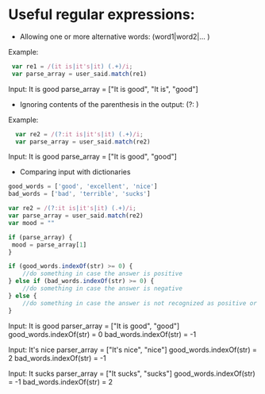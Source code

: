 # Useful regular expressions:


* Allowing one or more alternative words: (word1|word2|... )

 Example:
 
 ```javascript
  var re1 = /(it is|it's|it) (.+)/i;
  var parse_array = user_said.match(re1) 
```

  Input: It is good 
  parse_array = ["It is good", "It is", "good"]


* Ignoring contents of the parenthesis in the output: (?: )

 Example:

```javascript
  var re2 = /(?:it is|it's|it) (.+)/i;
  var parse_array = user_said.match(re2) 
```

  Input: It is good 
  parse_array = ["It is good", "good"]


* Comparing input with dictionaries

```javascript
good_words = ['good', 'excellent', 'nice']
bad_words = ['bad', 'terrible', 'sucks']

var re2 = /(?:it is|it's|it) (.+)/i;
var parse_array = user_said.match(re2) 
var mood = ""

if (parse_array) {
 mood = parse_array[1]
}

if (good_words.indexOf(str) >= 0) {
    //do something in case the answer is positive
} else if (bad_words.indexOf(str) >= 0) {
    //do something in case the answer is negative
} else {
    //do something in case the answer is not recognized as positive or negative
}
```

Input: It is good
parser_array = ["It is good", "good"]
good_words.indexOf(str) = 0
bad_words.indexOf(str) = -1

Input: It's nice
parser_array = ["It's nice", "nice"]
good_words.indexOf(str) = 2
bad_words.indexOf(str) = -1

Input: It sucks
parser_array = ["It sucks", "sucks"]
good_words.indexOf(str) = -1
bad_words.indexOf(str) = 2

